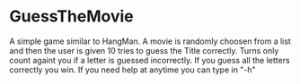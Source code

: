# GuessTheMovie
A simple game similar to HangMan.
A movie is randomly choosen from a list and then the user is given 10 tries to guess the Title correctly.
Turns only count againt you if a letter is guessed incorrectly.
If you guess all the letters correctly you win.
If you need help at anytime you can type in "-h"
